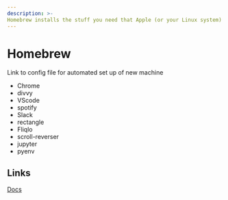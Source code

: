 ```yaml
---
description: >-
Homebrew installs the stuff you need that Apple (or your Linux system) didn’t.
---
```


# Homebrew

Link to config file for automated set up of new machine

* Chrome
* divvy 
* VScode
* spotify
* Slack
* rectangle
* Fliqlo
* scroll-reverser
* jupyter
* pyenv


## Links
[Docs](https://brew.sh/)



